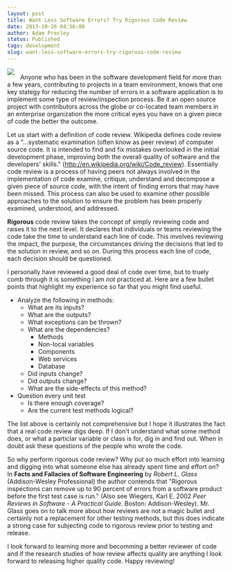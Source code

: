 ```yaml
---
layout: post
title: Want Less Software Errors? Try Rigorous Code Review
date: 2013-10-26 04:56:00
author: Adam Presley
status: Published
tags: development
slug: want-less-software-errors-try-rigorous-code-review
---
```


<img src="http://s3.amazonaws.com/www.adampresley.com/posts/python-code-angled.png" class="pull-left" style="margin-right: 10px; margin-bottom: 10px;" />
Anyone who has been in the software development field for more than a few
years, contributing to projects in a team environment, knows that one key
stategy for reducing the number of errors in a software application
is to implement some type of review/inspection process. Be it an open source
project with contributors across the globe or co-located team members
in an enterprise organization the more critical eyes you have on a given
piece of code the better the outcome.

Let us start with a definition of code review. Wikipedia defines code review as
a "...systematic examination (often know as peer review) of computer source code.
It is intended to find and fix mistakes overlooked in the initial development
phase, improving both the overall quality of software and the developers' skills."
(<http://en.wikipedia.org/wiki/Code_review>). Essentially code review is a process
of having peers not always involved in the implementation of code examine,
critique, understand and decompose a given piece of source code, with the intent
of finding errors that may have been missed. This process can also be used
to examine other possible approaches to the solution to ensure the problem
has been properly examined, understood, and addressed.

**Rigorous** code review takes the concept of simply reviewing code
and raises it to the next level. It declares that individuals or teams
reviewing the code take the time to understand each line of code. This
involves reviewing the impact, the purpose, the circumstances driving
the decisions that led to the solution in review, and so on. During this
process each line of code, each decision should be questioned.

I personally have reviewed a good deal of code over time, but to truely
comb through it is something I am *not* practiced at. Here are a few
bullet points that highlight my experience so far that you might find useful.

* Analyze the following in methods:
    * What are its inputs?
    * What are the outputs?
    * What exceptions can be thrown?
    * What are the dependencies?
        * Methods
        * Non-local variables
        * Components
        * Web services
        * Database
    * Did inputs change?
    * Did outputs change?
    * What are the side-effects of this method?
* Question every unit test
    * Is there enough coverage?
    * Are the current test methods logical?

The list above is certainly not comprehensive but I hope it illustrates
the fact that a real code review digs deep. If I don't understand what
some method does, or what a particlar variable or class is for, dig in
and find out. When in doubt ask these questions of the people who
wrote the code.

So why perform rigorous code review? Why put so much effort into learning
and digging into what someone else has already spent time and effort on?
In **Facts and Fallacies of Software Engineering** by *Robert L. Glass*
(Addison-Wesley Professional) the author contends that "Rigorous inspections
can remove up to 90 percent of errors from a software product before the
first test case is run." (Also see Wiegers, Karl E. 2002 *Peer Reviews
in Software - A Practical Guide.* Boston: Addison-Wesley). Mr. Glass goes on
to talk more about how reviews are not a magic bullet and certainly not
a replacement for other testing methods, but this does indicate
a strong case for subjecting code to rigorous review prior to testing
and release.

I look forward to learning more and becomming a better reviewer of code
and if the research studies of how review affects quality are anything
I look forward to releasing higher quality code. Happy reviewing!
